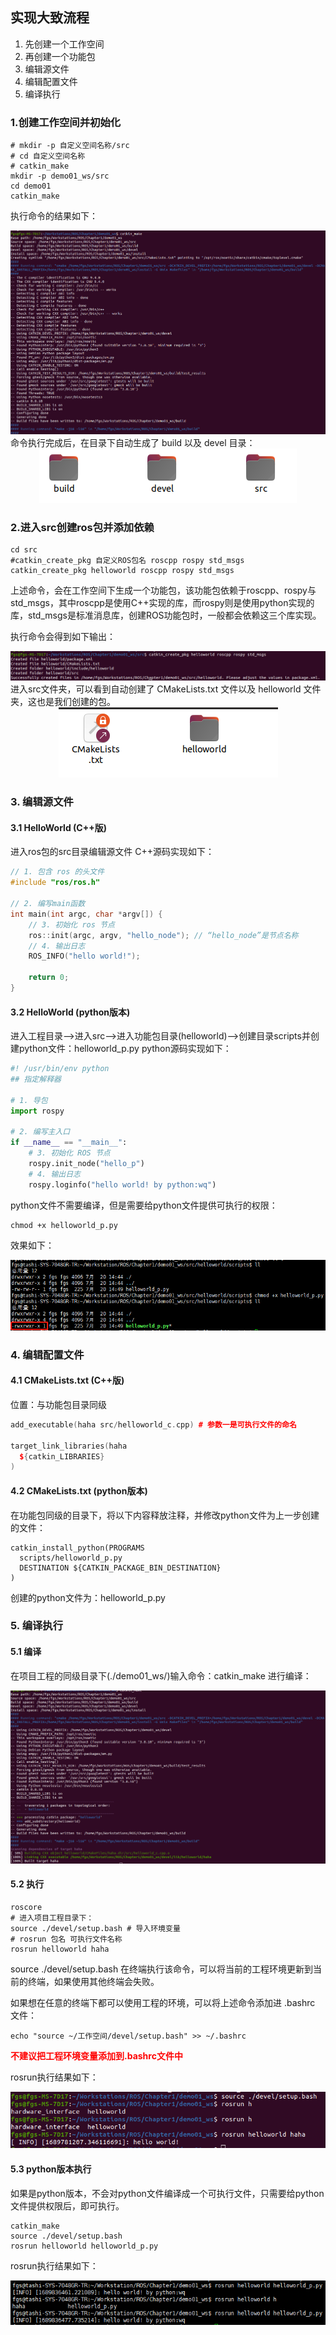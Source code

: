 ## 实现大致流程
1. 先创建一个工作空间
2. 再创建一个功能包
3. 编辑源文件
4. 编辑配置文件
5. 编译执行
   
### 1.创建工作空间并初始化
```shell
# mkdir -p 自定义空间名称/src
# cd 自定义空间名称
# catkin_make
mkdir -p demo01_ws/src
cd demo01
catkin_make
```
执行命令的结果如下：
<div align="center">
    <img src="./image/catkin_make.png" />
</div>
命令执行完成后，在目录下自动生成了 build 以及 devel 目录：
<div align="center">
    <img src="./image/demo01_ws_dir.png" />
</div>

### 2.进入src创建ros包并添加依赖
```shell
cd src
#catkin_create_pkg 自定义ROS包名 roscpp rospy std_msgs
catkin_create_pkg helloworld roscpp rospy std_msgs
```
上述命令，会在工作空间下生成一个功能包，该功能包依赖于roscpp、rospy与std_msgs，其中roscpp是使用C++实现的库，而rospy则是使用python实现的库，std_msgs是标准消息库，创建ROS功能包时，一般都会依赖这三个库实现。

执行命令会得到如下输出：
<div align="center">
    <img src="./image/ros_create_pkg.png" />
</div>
进入src文件夹，可以看到自动创建了 CMakeLists.txt 文件以及 helloworld 文件夹，这也是我们创建的包。
<div align="center">
    <img src="./image/src_dir.png" />
</div>

### 3. 编辑源文件
#### 3.1 HelloWorld (C++版)
进入ros包的src目录编辑源文件
C++源码实现如下：
```cpp
// 1. 包含 ros 的头文件
#include "ros/ros.h"

// 2. 编写main函数
int main(int argc, char *argv[]) {
    // 3. 初始化 ros 节点
    ros::init(argc, argv, "hello_node"); // “hello_node”是节点名称
    // 4. 输出日志
    ROS_INFO("hello world!");

    return 0;
}
```

#### 3.2 HelloWorld (python版本)
进入工程目录-->进入src-->进入功能包目录(helloworld)-->创建目录scripts并创建python文件：helloworld_p.py
python源码实现如下：
```python
#! /usr/bin/env python
## 指定解释器

# 1. 导包
import rospy

# 2. 编写主入口
if __name__ == "__main__":
    # 3. 初始化 ROS 节点
    rospy.init_node("hello_p")
    # 4. 输出日志
    rospy.loginfo("hello world! by python:wq")
```
python文件不需要编译，但是需要给python文件提供可执行的权限：
```shell
chmod +x helloworld_p.py
```
效果如下：
<div align="center">
    <img src="./image/chmod_py.png" />
</div>

### 4. 编辑配置文件
#### 4.1 CMakeLists.txt (C++版)
位置：与功能包目录同级
```cpp
add_executable(haha src/helloworld_c.cpp) # 参数一是可执行文件的命名

target_link_libraries(haha
  ${catkin_LIBRARIES}
)
```

#### 4.2 CMakeLists.txt (python版本)
在功能包同级的目录下，将以下内容释放注释，并修改python文件为上一步创建的文件：
```shell
catkin_install_python(PROGRAMS
  scripts/helloworld_p.py
  DESTINATION ${CATKIN_PACKAGE_BIN_DESTINATION}
)
```
创建的python文件为：helloworld_p.py

### 5. 编译执行
#### 5.1 编译
在项目工程的同级目录下(./demo01_ws/)输入命令：catkin_make 进行编译：
<div align="center">
    <img src="./image/demo01_cpp_make.png" />
</div>

#### 5.2 执行
```shell
roscore
# 进入项目工程目录下：
source ./devel/setup.bash # 导入环境变量
# rosrun 包名 可执行文件名称
rosrun helloworld haha
```
source ./devel/setup.bash 在终端执行该命令，可以将当前的工程环境更新到当前的终端，如果使用其他终端会失败。

如果想在任意的终端下都可以使用工程的环境，可以将上述命令添加进 .bashrc 文件：
```shell
echo "source ~/工作空间/devel/setup.bash" >> ~/.bashrc
```
<span style="color:red"><B>不建议把工程环境变量添加到.bashrc文件中</B></span>

rosrun执行结果如下：
<div align="center">
    <img src="./image/demo01_ws_cpp_run.png" />
</div>

#### 5.3 python版本执行
如果是python版本，不会对python文件编译成一个可执行文件，只需要给python文件提供权限后，即可执行。

```shell
catkin_make
source ./devel/setup.bash
rosrun helloworld helloworld_p.py
```
rosrun执行结果如下：
<div align="center">
    <img src="./image/helloworld_py.png" />
</div>
